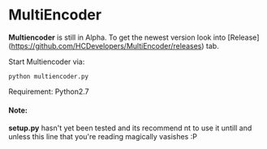 MultiEncoder
============

**Multiencoder** is still in Alpha. To get the newest version look into [Release] (https://github.com/HCDevelopers/MultiEncoder/releases) tab.

Start Multiencoder via: 

    python multiencoder.py

Requirement: Python2.7


#### Note:

**setup.py** hasn't yet been tested and its recommend nt to use it untill and unless this line that you're reading magically vasishes :P
